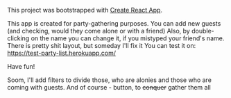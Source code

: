 This project was bootstrapped with [Create React App](https://github.com/facebookincubator/create-react-app).

This app is created for party-gathering purposes. You can add new guests (and checking, would they come alone or with a friend)
Also, by double-clicking on the name you can change it, if you mistyped your friend's name.
There is pretty shit layout, but someday I'll fix it
You can test it on: https://test-party-list.herokuapp.com/

Have fun!


Soom, I'll add filters to divide those, who are alonies and those who are  coming with guests. And of course - button, to <s>conquer</s> gather them all
